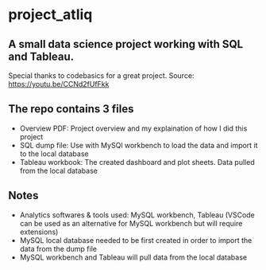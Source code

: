# project_atliq

## A small data science project working with SQL and Tableau.

Special thanks to codebasics for a great project.
Source: https://youtu.be/CCNd2fUfFkk

## The repo contains 3 files
- Overview PDF: Project overview and my explaination of how I did this project
- SQL dump file: Use with MySQl workbench to load the data and import it to the local database
- Tableau workbook: The created dashboard and plot sheets. Data pulled from the local database

## Notes
- Analytics softwares & tools used: MySQL workbench, Tableau (VSCode can be used as an alternative for MySQL workbench but will require extensions)
- MySQL local database needed to be first created in order to import the data from the dump file
- MySQL workbench and Tableau will pull data from the local database
